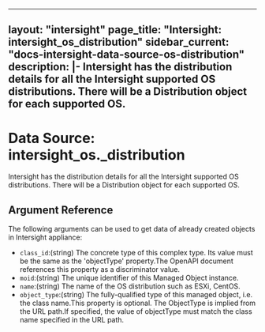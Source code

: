 
---
layout: "intersight"
page_title: "Intersight: intersight_os_distribution"
sidebar_current: "docs-intersight-data-source-os-distribution"
description: |-
Intersight has the distribution details for all the Intersight supported OS
distributions. There will be a Distribution object for each supported OS.
---

# Data Source: intersight_os._distribution
Intersight has the distribution details for all the Intersight supported OS
distributions. There will be a Distribution object for each supported OS.
## Argument Reference
The following arguments can be used to get data of already created objects in Intersight appliance:
* `class_id`:(string) The concrete type of this complex type. Its value must be the same as the 'objectType' property.The OpenAPI document references this property as a discriminator value. 
* `moid`:(string) The unique identifier of this Managed Object instance. 
* `name`:(string) The name of the OS distribution such as ESXi, CentOS. 
* `object_type`:(string) The fully-qualified type of this managed object, i.e. the class name.This property is optional. The ObjectType is implied from the URL path.If specified, the value of objectType must match the class name specified in the URL path. 
